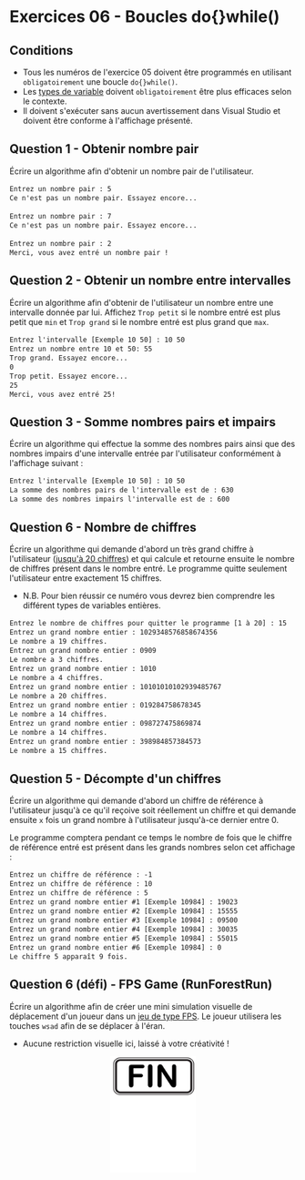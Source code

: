 # Exercices 06 - Boucles do{}while()

## Conditions

- Tous les numéros de l'exercice 05 doivent être programmés en utilisant `obligatoirement` une boucle `do{}while()`.
- Les [types de variable](https://en.cppreference.com/w/cpp/language/types) doivent `obligatoirement` être plus efficaces selon le contexte.
- Il doivent s'exécuter sans aucun avertissement dans Visual Studio et doivent être conforme à l'affichage présenté.

## Question 1 - Obtenir nombre pair

Écrire un algorithme afin d'obtenir un nombre pair de l'utilisateur.

```plaintext
Entrez un nombre pair : 5
Ce n'est pas un nombre pair. Essayez encore...

Entrez un nombre pair : 7
Ce n'est pas un nombre pair. Essayez encore...

Entrez un nombre pair : 2
Merci, vous avez entré un nombre pair !
```

## Question 2 - Obtenir un nombre entre intervalles

Écrire un algorithme afin d'obtenir de l'utilisateur un nombre entre une intervalle donnée par lui. Affichez `Trop petit` si le nombre entré est plus petit que `min` et `Trop grand` si le nombre entré est plus grand que `max`.

```plaintext
Entrez l'intervalle [Exemple 10 50] : 10 50
Entrez un nombre entre 10 et 50: 55
Trop grand. Essayez encore...
0
Trop petit. Essayez encore...
25
Merci, vous avez entré 25!
```

## Question 3 - Somme nombres pairs et impairs

Écrire un algorithme qui effectue la somme des nombres pairs ainsi que des nombres impairs d'une intervalle entrée par l'utilisateur conformément à l'affichage suivant :

```plaintext
Entrez l'intervalle [Exemple 10 50] : 10 50
La somme des nombres pairs de l'intervalle est de : 630
La somme des nombres impairs l'intervalle est de : 600
```

## Question 6 - Nombre de chiffres

Écrire un algorithme qui demande d'abord un très grand chiffre à l'utilisateur ([jusqu'à 20 chiffres](https://en.cppreference.com/w/cpp/language/types)) et qui calcule et retourne ensuite le nombre de chiffres présent dans le nombre entré. Le programme quitte seulement l'utilisateur entre exactement 15 chiffres.

- N.B. Pour bien réussir ce numéro vous devrez bien comprendre les différent types de variables entières.

```plaintext
Entrez le nombre de chiffres pour quitter le programme [1 à 20] : 15
Entrez un grand nombre entier : 1029348576858674356
Le nombre a 19 chiffres.
Entrez un grand nombre entier : 0909
Le nombre a 3 chiffres.
Entrez un grand nombre entier : 1010
Le nombre a 4 chiffres.
Entrez un grand nombre entier : 10101010102939485767
Le nombre a 20 chiffres.
Entrez un grand nombre entier : 019284758678345
Le nombre a 14 chiffres.
Entrez un grand nombre entier : 098727475869874
Le nombre a 14 chiffres.
Entrez un grand nombre entier : 398984857384573
Le nombre a 15 chiffres.
```

## Question 5 - Décompte d'un chiffres

Écrire un algorithme qui demande d'abord un chiffre de référence à l'utilisateur jusqu'à ce qu'il reçoive soit réellement un chiffre et qui demande ensuite `x` fois un grand nombre à l'utilisateur jusqu'à-ce dernier entre 0.

Le programme comptera pendant ce temps le nombre de fois que le chiffre de référence entré est présent dans les grands nombres selon cet affichage :

```plaintext
Entrez un chiffre de référence : -1
Entrez un chiffre de référence : 10
Entrez un chiffre de référence : 5
Entrez un grand nombre entier #1 [Exemple 10984] : 19023
Entrez un grand nombre entier #2 [Exemple 10984] : 15555
Entrez un grand nombre entier #3 [Exemple 10984] : 09500
Entrez un grand nombre entier #4 [Exemple 10984] : 30035
Entrez un grand nombre entier #5 [Exemple 10984] : 55015
Entrez un grand nombre entier #6 [Exemple 10984] : 0
Le chiffre 5 apparaît 9 fois.
```

## Question 6 (défi) - FPS Game (RunForestRun)

Écrire un algorithme afin de créer une mini simulation visuelle de déplacement d'un joueur dans un [jeu de type FPS](https://fr.wikipedia.org/wiki/Jeu_de_tir_%C3%A0_la_premi%C3%A8re_personne#:~:text=Le%20jeu%20de%20tir%20%C3%A0,travers%20les%20yeux%20du%20protagoniste.). Le joueur utilisera les touches `wsad` afin de se déplacer à l'éran.

- Aucune restriction visuelle ici, laissé à votre créativité !

<p align="Center"><img src="./images/end.png" alt="drawing" width="150"/></p>
